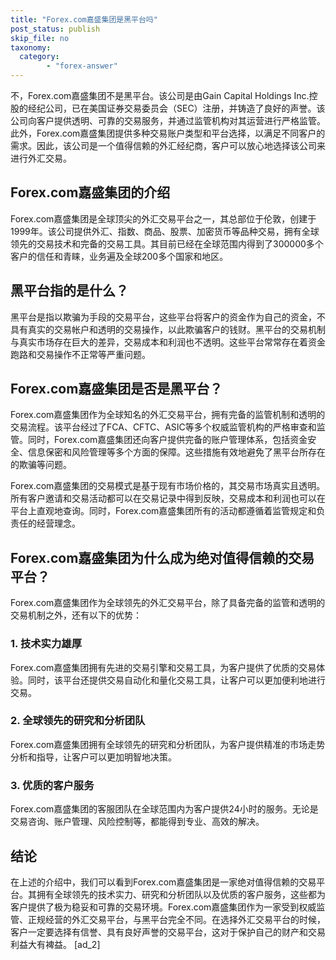 ```yaml
---
title: "Forex.com嘉盛集团是黑平台吗"
post_status: publish
skip_file: no
taxonomy:
  category:
        - "forex-answer"
---
```


不，Forex.com嘉盛集团不是黑平台。该公司是由Gain Capital Holdings Inc.控股的经纪公司，已在美国证券交易委员会（SEC）注册，并铸造了良好的声誉。该公司向客户提供透明、可靠的交易服务，并通过监管机构对其运营进行严格监管。此外，Forex.com嘉盛集团提供多种交易账户类型和平台选择，以满足不同客户的需求。因此，该公司是一个值得信赖的外汇经纪商，客户可以放心地选择该公司来进行外汇交易。

## Forex.com嘉盛集团的介绍

Forex.com嘉盛集团是全球顶尖的外汇交易平台之一，其总部位于伦敦，创建于1999年。该公司提供外汇、指数、商品、股票、加密货币等品种交易，拥有全球领先的交易技术和完备的交易工具。其目前已经在全球范围内得到了300000多个客户的信任和青睐，业务遍及全球200多个国家和地区。

## 黑平台指的是什么？

黑平台是指以欺骗为手段的交易平台，这些平台将客户的资金作为自己的资金，不具有真实的交易帐户和透明的交易操作，以此欺骗客户的钱财。黑平台的交易机制与真实市场存在巨大的差异，交易成本和利润也不透明。这些平台常常存在着资金跑路和交易操作不正常等严重问题。

## Forex.com嘉盛集团是否是黑平台？

Forex.com嘉盛集团作为全球知名的外汇交易平台，拥有完备的监管机制和透明的交易流程。该平台经过了FCA、CFTC、ASIC等多个权威监管机构的严格审查和监管。同时，Forex.com嘉盛集团还向客户提供完备的账户管理体系，包括资金安全、信息保密和风险管理等多个方面的保障。这些措施有效地避免了黑平台所存在的欺骗等问题。

Forex.com嘉盛集团的交易模式是基于现有市场价格的，其交易市场真实且透明。所有客户邀请和交易活动都可以在交易记录中得到反映，交易成本和利润也可以在平台上直观地查询。同时，Forex.com嘉盛集团所有的活动都遵循着监管规定和负责任的经营理念。

## Forex.com嘉盛集团为什么成为绝对值得信赖的交易平台？

Forex.com嘉盛集团作为全球领先的外汇交易平台，除了具备完备的监管和透明的交易机制之外，还有以下的优势：

### 1\. 技术实力雄厚

Forex.com嘉盛集团拥有先进的交易引擎和交易工具，为客户提供了优质的交易体验。同时，该平台还提供交易自动化和量化交易工具，让客户可以更加便利地进行交易。

### 2\. 全球领先的研究和分析团队

Forex.com嘉盛集团拥有全球领先的研究和分析团队，为客户提供精准的市场走势分析和指导，让客户可以更加明智地决策。

### 3\. 优质的客户服务

Forex.com嘉盛集团的客服团队在全球范围内为客户提供24小时的服务。无论是交易咨询、账户管理、风险控制等，都能得到专业、高效的解决。

## 结论

在上述的介绍中，我们可以看到Forex.com嘉盛集团是一家绝对值得信赖的交易平台。其拥有全球领先的技术实力、研究和分析团队以及优质的客户服务，这些都为客户提供了极为稳妥和可靠的交易环境。Forex.com嘉盛集团作为一家受到权威监管、正规经营的外汇交易平台，与黑平台完全不同。在选择外汇交易平台的时候，客户一定要选择有信誉、具有良好声誉的交易平台，这对于保护自己的财产和交易利益大有裨益。 \[ad\_2\]

